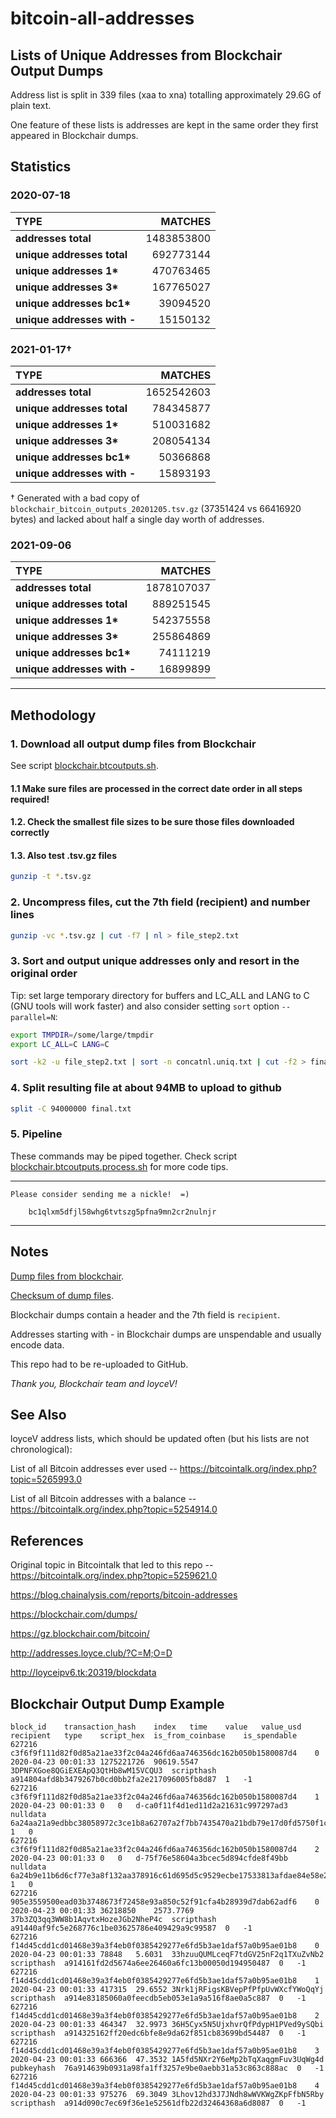 # bitcoin-all-addresses

## Lists of Unique Addresses from Blockchair Output Dumps

Address list is split in 339 files (xaa to xna)
totalling approximately 29.6G of plain text.

One feature of these lists is addresses are kept in the same order
they first appeared in Blockchair dumps.

## Statistics

### 2020-07-18

TYPE            | MATCHES
:---------------|---------------:
__addresses total__ |       1483853800
__unique addresses total__|  692773144
__unique addresses 1*__|     470763465
__unique addresses 3*__ |    167765027
__unique addresses bc1*__|    39094520
__unique addresses with -__|  15150132 

### 2021-01-17†

TYPE            | MATCHES
:---------------|---------------:
__addresses total__|        1652542603
__unique addresses total__|  784345877
__unique addresses 1*__|     510031682
__unique addresses 3*__ |    208054134
__unique addresses bc1*__|    50366868
__unique addresses with -__|  15893193

† Generated with a bad copy of
`blockchair_bitcoin_outputs_20201205.tsv.gz` (37351424 vs 66416920 bytes)
and lacked about half a single day worth of addresses.


### 2021-09-06

TYPE            | MATCHES
:---------------|---------------:
__addresses total__|        1878107037
__unique addresses total__|  889251545
__unique addresses 1*__|     542375558
__unique addresses 3*__ |    255864869
__unique addresses bc1*__|    74111219
__unique addresses with -__|  16899899

---

## Methodology

### 1. Download all output dump files from Blockchair

See script
[blockchair.btcoutputs.sh](https://github.com/mountaineerbr/bitcoin-all-addresses/blob/master/blockchair.btcoutputs.sh).

#### 1.1 Make sure files are processed in the correct date order in all steps required!

#### 1.2. Check the smallest file sizes to be sure those files downloaded correctly

#### 1.3. Also test .tsv.gz files

```bash
gunzip -t *.tsv.gz
```

### 2. Uncompress files, cut the 7th field (recipient) and number lines

```bash
gunzip -vc *.tsv.gz | cut -f7 | nl > file_step2.txt
```

### 3. Sort and output unique addresses only and resort in the original order

Tip: set large temporary directory for buffers and LC_ALL and LANG to C
(GNU tools will work faster) and also consider setting `sort` option `--parallel=N`:

```bash
export TMPDIR=/some/large/tmpdir
export LC_ALL=C LANG=C

sort -k2 -u file_step2.txt | sort -n concatnl.uniq.txt | cut -f2 > final.txt
```

### 4. Split resulting file at about 94MB to upload to github

```bash
split -C 94000000 final.txt
```

### 5. Pipeline

These commands may be piped together. Check script
[blockchair.btcoutputs.process.sh](https://github.com/mountaineerbr/bitcoin-all-addresses/blob/master/blockchair.btcoutputs.process.sh)
for more code tips.

---

	Please consider sending me a nickle!  =)
  
		bc1qlxm5dfjl58whg6tvtszg5pfna9mn2cr2nulnjr

---

## Notes

[Dump files from blockchair](https://gz.blockchair.com/bitcoin/outputs/).

[Checksum of dump files](https://github.com/mountaineerbr/bitcoin-all-addresses/blob/master/cksum.blockchair.outputs.txt).

Blockchair dumps contain a header and the 7th field is `recipient`.

Addresses starting with - in Blockchair dumps are unspendable and usually encode data.

This repo had to be re-uploaded to GitHub.

_Thank you, Blockchair team and loyceV!_

## See Also

loyceV address lists, which should be updated often (but his lists are not chronological):

List of all Bitcoin addresses ever used -- https://bitcointalk.org/index.php?topic=5265993.0

List of all Bitcoin addresses with a balance -- https://bitcointalk.org/index.php?topic=5254914.0

## References

Original topic in Bitcointalk that led to this repo -- https://bitcointalk.org/index.php?topic=5259621.0

https://blog.chainalysis.com/reports/bitcoin-addresses

https://blockchair.com/dumps/

https://gz.blockchair.com/bitcoin/

http://addresses.loyce.club/?C=M;O=D

http://loyceipv6.tk:20319/blockdata

## Blockchair Output Dump Example

    block_id	transaction_hash	index	time	value	value_usd	recipient	type	script_hex	is_from_coinbase	is_spendable
    627216	c3f6f9f111d82f0d85a21ae33f2c04a246fd6aa746356dc162b050b1580087d4	0	2020-04-23 00:01:33	1275221726	90619.5547	3DPNFXGoe8QGiEXEApQ3QtHb8wM15VCQU3	scripthash	a914804afd8b3479267b0cd0bb2fa2e217096005fb8d87	1	-1
    627216	c3f6f9f111d82f0d85a21ae33f2c04a246fd6aa746356dc162b050b1580087d4	1	2020-04-23 00:01:33	0	0	d-ca0f11f4d1ed11d2a21631c997297ad3	nulldata	6a24aa21a9edbbc38058972c3ce1b8a62707a2f7bb7435470a21bdb79e17d0fd5750f1c2d710	1	0
    627216	c3f6f9f111d82f0d85a21ae33f2c04a246fd6aa746356dc162b050b1580087d4	2	2020-04-23 00:01:33	0	0	d-75f76e58604a3bcec5d894cfde8f49bb	nulldata	6a24b9e11b6d6cf77e3a8f132aa378916c61d695d5c9529ecbe17533813afdae84e58e2af9ba	1	0
    627216	905e3559500ead03b3748673f72458e93a850c52f91cfa4b28939d7dab62adf6	0	2020-04-23 00:01:33	36218850	2573.7769	37b3ZQ3qq3WW8b1AqvtxHozeJGb2NheP4c	scripthash	a91440af9fc5e268776c1be03625786e409429a9c99587	0	-1
    627216	f14d45cdd1cd01468e39a3f4eb0f0385429277e6fd5b3ae1daf57a0b95ae01b8	0	2020-04-23 00:01:33	78848	5.6031	33hzuuQUMLceqF7tdGV25nF2q1TXuZvNb2	scripthash	a914161fd2d5674a6ee26460a6fc13b00050d194950487	0	-1
    627216	f14d45cdd1cd01468e39a3f4eb0f0385429277e6fd5b3ae1daf57a0b95ae01b8	1	2020-04-23 00:01:33	417315	29.6552	3Nrk1jRFigsKBVepPfPfpUvWXcfYWoQqYj	scripthash	a914e83185060a0feecdb5eb053e1a9a516f8ae0a5c887	0	-1
    627216	f14d45cdd1cd01468e39a3f4eb0f0385429277e6fd5b3ae1daf57a0b95ae01b8	2	2020-04-23 00:01:33	464347	32.9973	36H5Cyx5N5UjxhvrQfPdypH1PVed9ySQbi	scripthash	a914325162ff20edc6bfe8e9da62f851cb83699bd54487	0	-1
    627216	f14d45cdd1cd01468e39a3f4eb0f0385429277e6fd5b3ae1daf57a0b95ae01b8	3	2020-04-23 00:01:33	666366	47.3532	1A5fd5NXr2Y6eMp2bTqXaqgmFuv3UqWg4d	pubkeyhash	76a914639b0931a98fa1ff3257e9be0aebb31a53c863c888ac	0	-1
    627216	f14d45cdd1cd01468e39a3f4eb0f0385429277e6fd5b3ae1daf57a0b95ae01b8	4	2020-04-23 00:01:33	975276	69.3049	3Lhov12hd3J7JNdh8wWVKWgZKpFfbN5Rby	scripthash	a914d090c7ec69f36e1e52561dfb22d32464368a6d8087	0	-1

